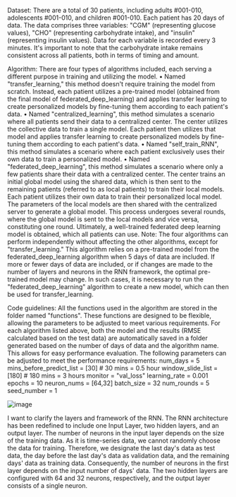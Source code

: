 Dataset:
There are a total of 30 patients, including adults #001-010, adolescents #001-010, and children #001-010. Each patient has 20 days of data. The data comprises three variables: "CGM" (representing glucose values), "CHO" (representing carbohydrate intake), and "insulin" (representing insulin values). Data for each variable is recorded every 3 minutes. It's important to note that the carbohydrate intake remains consistent across all patients, both in terms of timing and amount.

Algorithm:
There are four types of algorithms included, each serving a different purpose in training and utilizing the model.
•	Named "transfer_learning," this method doesn't require training the model from scratch. Instead, each patient utilizes a pre-trained model (obtained from the final model of federated_deep_learning) and applies transfer learning to create personalized models by fine-tuning them according to each patient's data.
•	Named "centralized_learning", this method simulates a scenario where all patients send their data to a centralized center. The center utilizes the collective data to train a single model. Each patient then utilizes that model and applies transfer learning to create personalized models by fine-tuning them according to each patient's data.
•	Named "self_train_RNN", this method simulates a scenario where each patient exclusively uses their own data to train a personalized model.
•	Named "federated_deep_learning", this method simulates a scenario where only a few patients share their data with a centralized center. The center trains an initial global model using the shared data, which is then sent to the remaining patients (referred to as local patients) to train their local models. Each patient utilizes their own data to train their personalized local model. The parameters of the local models are then shared with the centralized server to generate a global model. This process undergoes several rounds, where the global model is sent to the local models and vice versa, constituting one round. Ultimately, a well-trained federated deep learning model is obtained, which all patients can use.
Note: The four algorithms can perform independently without affecting the other algorithms, except for "transfer_learning." This algorithm relies on a pre-trained model from the federated_deep_learning algorithm when 5 days of data are included. If more or fewer days of data are included, or if changes are made to the number of layers and neurons in the RNN framework, the optimal pre-trained model may change. In such cases, it is necessary to run the "federated_deep_learning" algorithm to create a new model, which can then be used for transfer_learning.

Code guidelines:
All the functions used in the algorithm are stored in the folder named "functions".
These functions are designed to be flexible, allowing the parameters to be adjusted to meet various requirements. For each algorithm listed above, both the model and the results (RMSE calculated based on the test data) are automatically saved in a folder generated based on the number of days of data and the algorithm name. This allows for easy performance evaluation.
The following parameters can be adjusted to meet the performance requirements:
num_days = 5
mins_before_predict_list = [30] # 30 mins = 0.5 hour
window_slide_list = [180] # 180 mins = 3 hours
monitor = "val_loss"
learning_rate = 0.001
epochs = 10
neuron_nums = [64,32]
batch_size = 32
num_rounds = 5
seed_number = 1

 ![image](https://github.com/xxscdyxy/Building-Research-Infrastructure-and-Workforce-in-Edge-Artificial-Intelligence/assets/71146208/44762725-8a89-4e00-9d10-81f51d8161e2)

I want to clarify the layers and framework of the RNN. The RNN architecture has been redefined to include one Input Layer, two hidden layers, and an output layer. The number of neurons in the input layer depends on the size of the training data. As it is time-series data, we cannot randomly choose the data for training. Therefore, we designate the last day's data as test data, the day before the last day's data as validation data, and the remaining days' data as training data. Consequently, the number of neurons in the first layer depends on the input number of days' data. The two hidden layers are configured with 64 and 32 neurons, respectively, and the output layer consists of a single neuron.
